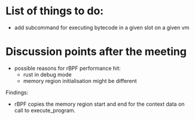 
# List of things to do:

- add subcommand for executing bytecode in a given slot on a given vm


# Discussion points after the meeting

- possible reasons for rBPF performance hit:
  - rust in debug mode
  - memory region initialisation might be different


Findings:
- rBPF copies the memory region start and end for the context data on call to
  execute_program.

